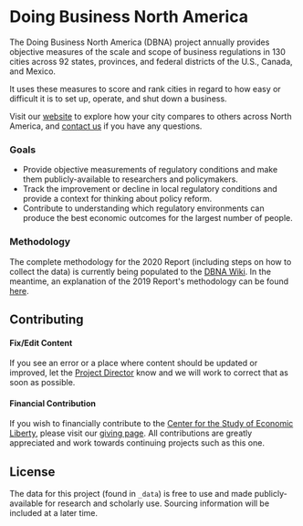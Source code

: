 # Doing Business North America

The Doing Business North America (DBNA) project annually provides objective measures of the scale and scope of business regulations in 130 cities across 92 states, provinces, and federal districts of the U.S., Canada, and Mexico.

It uses these measures to score and rank cities in regard to how easy or difficult it is to set up, operate, and shut down a business.

Visit our [website](https://dbna.asu.edu) to explore how your city compares to others across North America, and [contact us](https://dbna.asu.edu/contact) if you have any questions.

### Goals

- Provide objective measurements of regulatory conditions and make them publicly-available to researchers and policymakers.
- Track the improvement or decline in local regulatory conditions and provide a context for thinking about policy reform.
- Contribute to understanding which regulatory environments can produce the best economic outcomes for the largest number of people.

### Methodology

The complete methodology for the 2020 Report (including steps on how to collect the data) is currently being populated to the [DBNA Wiki](https://github.com/PaulBernert/DBNA/wiki). In the meantime, an explanation of the 2019 Report's methodology can be found [here](https://dbna.asu.edu/methodology).

## Contributing

#### Fix/Edit Content

If you see an error or a place where content should be updated or improved, let the [Project Director](https://isearch.asu.edu/profile/2653923) know and we will work to correct that as soon as possible.

#### Financial Contribution

If you wish to financially contribute to the [Center for the Study of Economic Liberty](https://csel.asu.edu/), please visit our [giving page](https://csel.asu.edu/about/giving). All contributions are greatly appreciated and work towards continuing projects such as this one.

## License

The data for this project (found in `_data`) is free to use and made publicly-available for research and scholarly use. Sourcing information will be included at a later time.
